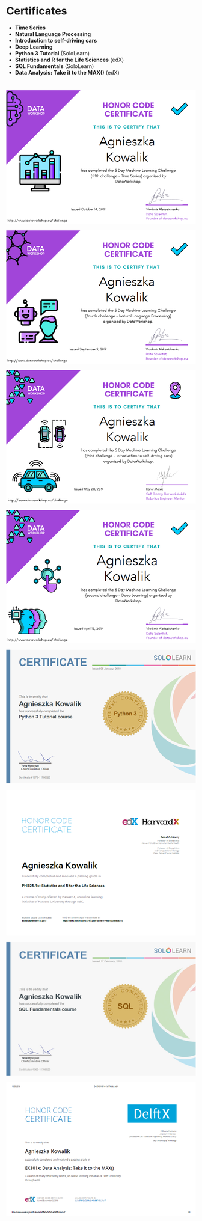 # Certificates

* **Time Series** 
* **Natural Language Processing** 
* **Introduction to self-driving cars** 
* **Deep Learning** 
* **Python 3 Tutorial** (SoloLearn)
* **Statistics and R for the Life Sciences** (edX)
* **SQL Fundamentals** (SoloLearn)
* **Data Analysis: Take it to the MAX()** (edX)
#

![certificate_2](./certificates/DataWorkshop_5DaysChellange_day5.png)

![certificate_3](./certificates/DataWorkshop_5DaysChellange_day4.png)

![certificate_4](./certificates/DataWorkshop_5DaysChellange_day3.png)

![certificate_5](./certificates/DataWorkshop_5DaysChellange_day2.png)

![certificate_1](./certificates/python_sololearn.png)

![certificate_6](./certificates/Certificate_edX__R.png)

![certificate_7](./certificates/sql_sololearn.jpg)

![certificate_8](./certificates/DelftX_EX101x_Certificate_edX__R.png)
